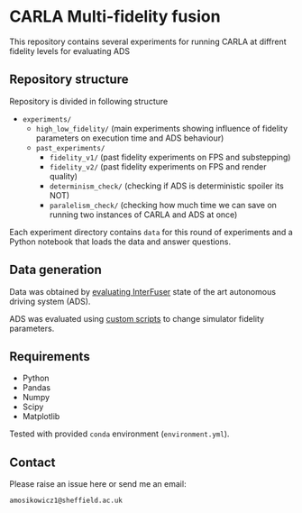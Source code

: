# CARLA Multi-fidelity fusion

This repository contains several experiments for running CARLA at diffrent fidelity levels for evaluating ADS

## Repository structure

Repository is divided in following structure

- `experiments/`
  - `high_low_fidelity/` (main experiments showing influence of fidelity parameters on execution time and ADS behaviour)
  - `past_experiments/`
    - `fidelity_v1/` (past fidelity experiments on FPS and substepping)
    - `fidelity_v2/` (past fidelity experiments on FPS and render quality)
    - `determinism_check/` (checking if ADS is deterministic spoiler its NOT)
    - `paralelism_check/` (checking how much time we can save on running two instances of CARLA and ADS at once)

Each experiment directory contains `data` for this round of experiments and a Python notebook that loads the data and answer questions.

## Data generation

Data was obtained by [evaluating InterFuser](https://github.com/opendilab/InterFuser?tab=readme-ov-file#evaluation) state of the art autonomous driving system (ADS).  

ADS was evaluated using [custom scripts](https://github.com/PanZWarzywniaka/InterFuser/tree/main/leaderboard/scripts) to change simulator fidelity parameters.

<!-- Fidelity parameters:
- FPS: `int`  defined as: 1/[fixed_delta_seconds](https://carla.readthedocs.io/en/latest/python_api/#carla.WorldSettings.fixed_delta_seconds), default: 20
- [Substepping](https://carla.readthedocs.io/en/latest/python_api/#carla.WorldSettings.substepping): `bool`, default: True -->

<!-- #### Structure
Data structured in following way:

Each file is record of running 10 evaluations.
Name of the file indicates fidelity params underwhich [InterFuser](https://github.com/opendilab/InterFuser) has been evaluated.
So e.g. 
- `fidelity_eval_20_fps_substepping_1.json` CARLA was running at 20FPS with substepping turned ON (default evaluation)
- `fidelity_eval_10_fps_substepping_0.json` CARLA was running at 10FPS with substepping turned OFF -->


<!-- ### Determinism data

Subsidiary evaluation to check if ADS was deterministic. -->

## Requirements

- Python
- Pandas
- Numpy
- Scipy
- Matplotlib

Tested with provided `conda` environment (`environment.yml`).

## Contact

Please raise an issue here or send me an email: 

`amosikowicz1@sheffield.ac.uk`